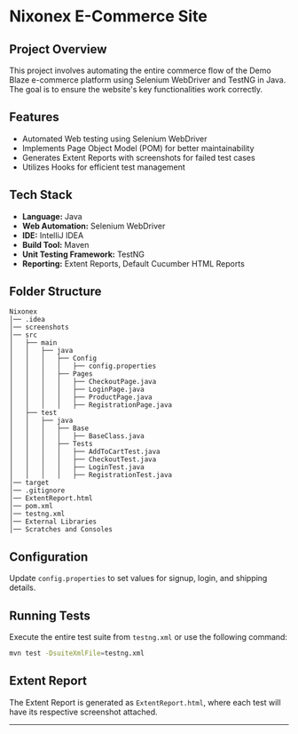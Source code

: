 # Nixonex E-Commerce Site

## Project Overview
This project involves automating the entire commerce flow of the Demo Blaze e-commerce platform using Selenium WebDriver and TestNG in Java. The goal is to ensure the website's key functionalities work correctly.

## Features
- Automated Web testing using Selenium WebDriver
- Implements Page Object Model (POM) for better maintainability
- Generates Extent Reports with screenshots for failed test cases
- Utilizes Hooks for efficient test management

## Tech Stack
- **Language:** Java
- **Web Automation:** Selenium WebDriver
- **IDE:** IntelliJ IDEA
- **Build Tool:** Maven
- **Unit Testing Framework:** TestNG
- **Reporting:** Extent Reports, Default Cucumber HTML Reports

## Folder Structure
```
Nixonex
│── .idea
│── screenshots
│── src
│   ├── main
│   │   ├── java
│   │   │   ├── Config
│   │   │   │   ├── config.properties
│   │   │   ├── Pages
│   │   │   │   ├── CheckoutPage.java
│   │   │   │   ├── LoginPage.java
│   │   │   │   ├── ProductPage.java
│   │   │   │   ├── RegistrationPage.java
│   ├── test
│   │   ├── java
│   │   │   ├── Base
│   │   │   │   ├── BaseClass.java
│   │   │   ├── Tests
│   │   │   │   ├── AddToCartTest.java
│   │   │   │   ├── CheckoutTest.java
│   │   │   │   ├── LoginTest.java
│   │   │   │   ├── RegistrationTest.java
│── target
│── .gitignore
│── ExtentReport.html
│── pom.xml
│── testng.xml
│── External Libraries
│── Scratches and Consoles
```

## Configuration
Update `config.properties` to set values for signup, login, and shipping details.

## Running Tests
Execute the entire test suite from `testng.xml` or use the following command:
```sh
mvn test -DsuiteXmlFile=testng.xml
```

## Extent Report
The Extent Report is generated as `ExtentReport.html`, where each test will have its respective screenshot attached.

---
